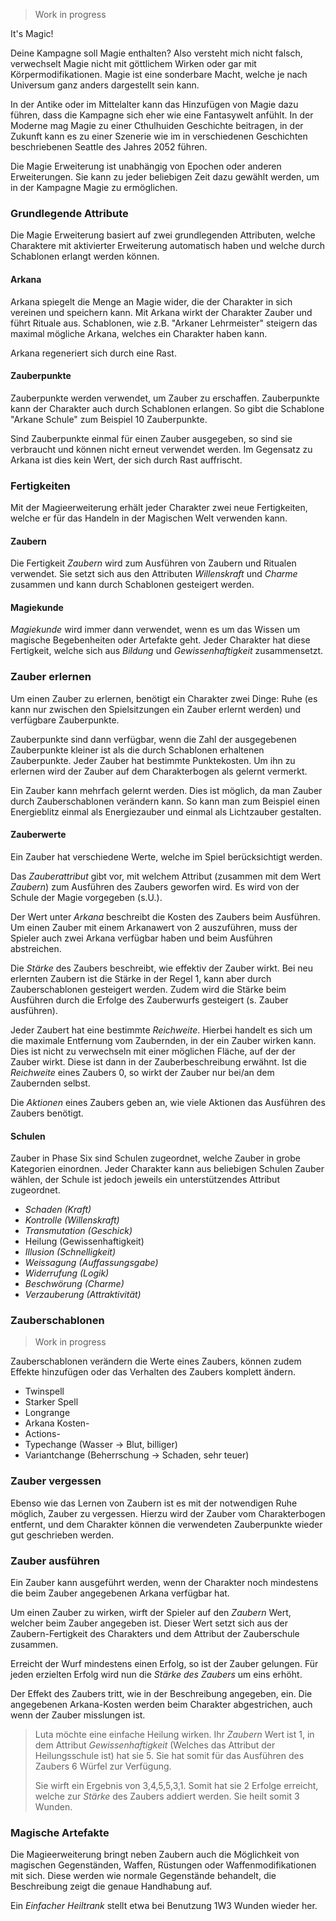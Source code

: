> Work in progress

It's Magic!

Deine Kampagne soll Magie enthalten? Also versteht mich nicht falsch, verwechselt Magie nicht mit göttlichem Wirken oder gar mit Körpermodifikationen. Magie ist eine sonderbare Macht, welche je nach Universum ganz anders dargestellt sein kann.

In der Antike oder im Mittelalter kann das Hinzufügen von Magie dazu führen, dass die Kampagne sich eher wie eine Fantasywelt anfühlt. In der Moderne mag Magie zu einer Cthulhuiden Geschichte beitragen, in der Zukunft kann es zu einer Szenerie wie im in verschiedenen Geschichten beschriebenen Seattle des Jahres 2052 führen.

Die Magie Erweiterung ist unabhängig von Epochen oder anderen Erweiterungen. Sie kann zu jeder beliebigen Zeit dazu gewählt werden, um in der Kampagne Magie zu ermöglichen.

### Grundlegende Attribute

Die Magie Erweiterung basiert auf zwei grundlegenden Attributen, welche Charaktere mit aktivierter Erweiterung automatisch haben und welche durch Schablonen erlangt werden können.

#### Arkana

Arkana spiegelt die Menge an Magie wider, die der Charakter in sich vereinen und speichern kann. Mit Arkana wirkt der Charakter Zauber und führt Rituale aus. Schablonen, wie z.B. "Arkaner Lehrmeister" steigern das maximal mögliche Arkana, welches ein Charakter haben kann.

Arkana regeneriert sich durch eine Rast.

#### Zauberpunkte

Zauberpunkte werden verwendet, um Zauber zu erschaffen. Zauberpunkte kann der Charakter auch durch Schablonen erlangen. So gibt die Schablone "Arkane Schule" zum Beispiel 10 Zauberpunkte.

Sind Zauberpunkte einmal für einen Zauber ausgegeben, so sind sie verbraucht und können nicht erneut verwendet werden. Im Gegensatz zu Arkana ist dies kein Wert, der sich durch Rast auffrischt.


### Fertigkeiten

Mit der Magieerweiterung erhält jeder Charakter zwei neue Fertigkeiten, welche er für das Handeln in der Magischen Welt verwenden kann.

#### Zaubern

Die Fertigkeit *Zaubern* wird zum Ausführen von Zaubern und Ritualen verwendet. Sie setzt sich aus den Attributen *Willenskraft* und *Charme* zusammen und kann durch Schablonen gesteigert werden. 

#### Magiekunde

*Magiekunde* wird immer dann verwendet, wenn es um das Wissen um magische Begebenheiten oder Artefakte geht. Jeder Charakter hat diese Fertigkeit, welche sich aus *Bildung* und *Gewissenhaftigkeit* zusammensetzt.

### Zauber erlernen

Um einen Zauber zu erlernen, benötigt ein Charakter zwei Dinge: Ruhe (es kann nur zwischen den Spielsitzungen ein Zauber erlernt werden) und verfügbare Zauberpunkte.

Zauberpunkte sind dann verfügbar, wenn die Zahl der ausgegebenen Zauberpunkte kleiner ist als die durch Schablonen erhaltenen Zauberpunkte. Jeder Zauber hat bestimmte Punktekosten. Um ihn zu erlernen wird der Zauber auf dem Charakterbogen als gelernt vermerkt.

Ein Zauber kann mehrfach gelernt werden. Dies ist möglich, da man Zauber durch Zauberschablonen verändern kann. So kann man zum Beispiel einen Energieblitz einmal als Energiezauber und einmal als Lichtzauber gestalten.

#### Zauberwerte

Ein Zauber hat verschiedene Werte, welche im Spiel berücksichtigt werden.

Das *Zauberattribut* gibt vor, mit welchem Attribut (zusammen mit dem Wert *Zaubern*) zum Ausführen des Zaubers geworfen wird. Es wird von der Schule der Magie vorgegeben (s.U.).

Der Wert unter *Arkana* beschreibt die Kosten des Zaubers beim Ausführen. Um einen Zauber mit einem Arkanawert von 2 auszuführen, muss der Spieler auch zwei Arkana verfügbar haben und beim Ausführen abstreichen.

Die *Stärke* des Zaubers beschreibt, wie effektiv der Zauber wirkt. Bei neu erlernten Zaubern ist die Stärke in der Regel 1, kann aber durch Zauberschablonen gesteigert werden. Zudem wird die Stärke beim Ausführen durch die Erfolge des Zauberwurfs gesteigert (s. Zauber ausführen).

Jeder Zaubert hat eine bestimmte *Reichweite*. Hierbei handelt es sich um die maximale Entfernung vom Zaubernden, in der ein Zauber wirken kann. Dies ist nicht zu verwechseln mit einer möglichen Fläche, auf der der Zauber wirkt. Diese ist dann in der Zauberbeschreibung erwähnt. Ist die *Reichweite* eines Zaubers 0, so wirkt der Zauber nur bei/an dem Zaubernden selbst.

Die *Aktionen* eines Zaubers geben an, wie viele Aktionen das Ausführen des Zaubers benötigt.

#### Schulen

Zauber in Phase Six sind Schulen zugeordnet, welche Zauber in grobe Kategorien einordnen. Jeder Charakter kann aus beliebigen Schulen Zauber wählen, der Schule ist jedoch jeweils ein unterstützendes Attribut zugeordnet.

* *Schaden (Kraft)*
* *Kontrolle (Willenskraft)*
* *Transmutation (Geschick)*
* Heilung (Gewissenhaftigkeit)
* *Illusion (Schnelligkeit)*
* *Weissagung (Auffassungsgabe)*
* *Widerrufung (Logik)*
* *Beschwörung (Charme)*
* *Verzauberung (Attraktivität)*

### Zauberschablonen

> Work in progress

Zauberschablonen verändern die Werte eines Zaubers, können zudem Effekte hinzufügen oder das Verhalten des Zaubers komplett ändern.

* Twinspell
* Starker Spell
* Longrange
* Arkana Kosten-
* Actions-
* Typechange (Wasser -> Blut, billiger)
* Variantchange (Beherrschung -> Schaden, sehr teuer)

### Zauber vergessen

Ebenso wie das Lernen von Zaubern ist es mit der notwendigen Ruhe möglich, Zauber zu vergessen. Hierzu wird der Zauber vom Charakterbogen entfernt, und dem Charakter können die verwendeten Zauberpunkte wieder gut geschrieben werden.

### Zauber ausführen

Ein Zauber kann ausgeführt werden, wenn der Charakter noch mindestens die beim Zauber angegebenen Arkana verfügbar hat.

Um einen Zauber zu wirken, wirft der Spieler auf den *Zaubern* Wert, welcher beim Zauber angegeben ist. Dieser Wert setzt sich aus der Zaubern-Fertigkeit des Charakters und dem Attribut der Zauberschule zusammen.

Erreicht der Wurf mindestens einen Erfolg, so ist der Zauber gelungen. Für jeden erzielten Erfolg wird nun die *Stärke des Zaubers* um eins erhöht.

Der Effekt des Zaubers tritt, wie in der Beschreibung angegeben, ein. Die angegebenen Arkana-Kosten werden beim Charakter abgestrichen, auch wenn der Zauber misslungen ist.

> Luta möchte eine einfache Heilung wirken. Ihr *Zaubern* Wert ist 1, in dem Attribut *Gewissenhaftigkeit* (Welches das Attribut der Heilungsschule ist) hat sie 5. Sie hat somit für das Ausführen des Zaubers 6 Würfel zur Verfügung.
> 
> Sie wirft ein Ergebnis von 3,4,5,5,3,1. Somit hat sie 2 Erfolge erreicht, welche zur *Stärke* des Zaubers addiert werden. Sie heilt somit 3 Wunden.

### Magische Artefakte

Die Magieerweiterung bringt neben Zaubern auch die Möglichkeit von magischen Gegenständen, Waffen, Rüstungen oder Waffenmodifikationen mit sich. Diese werden wie normale Gegenstände behandelt, die Beschreibung zeigt die genaue Handhabung auf.

Ein *Einfacher Heiltrank* stellt etwa bei Benutzung 1W3 Wunden wieder her.